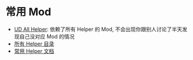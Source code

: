 # 常用 Mod

* <a href="https://celeste.weg.fan/submissions/detail/125868576364965704/all-helpers-in-one" target="_blank">UD All Helper</a>: 依赖了所有 Helper 的 Mod, 不会出现你跟别人讨论了半天发现自己没对应 Mod 的情况
* <a href="https://maddie480.ovh/celeste/custom-entity-catalog" target="_blank">所有 Helper 目录</a>
* <a href="https://github.com/EverestAPI/Resources/wiki/Helper-Manuals" target="_blank">常用 Helper 文档</a>